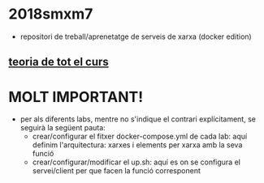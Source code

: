 # 2018smxm7
- repositori de treball/aprenetatge de serveis de xarxa (docker edition)
## [teoria de tot el curs](https://gitlab.com/joanq/SMX-M7-Serveis#materials-per-al-m%C3%B2dul-m7-serveix-de-xarxa-del-cicle-de-sistemes-microinform%C3%A0tics-i-xarxes)

# MOLT IMPORTANT!
- per als diferents labs, mentre no s'indique el contrari explícitament, se seguirà la següent pauta:
  - crear/configurar el fitxer docker-compose.yml de cada lab: aquí definim l'arquitectura: xarxes i elements per xarxa amb la seva funció
  - crear/configurar/modificar el up.sh: aquí es on se configura el servei/client per que facen la funció corresponent 
